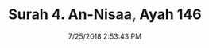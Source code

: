 ---
title       : "Surah 4. An-Nisaa, Ayah 146"
date        : 7/25/2018 2:53:43 PM
draft       : false
type        : "quran"
layout      : "compare"
BookCode    : "CMP"
SurahNumber : "4"
AyahNumber  : "146"
TotalAyah   : "176"
---